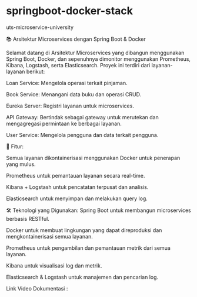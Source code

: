 # springboot-docker-stack
uts-microservice-university

📚 Arsitektur Microservices dengan Spring Boot & Docker

Selamat datang di Arsitektur Microservices yang dibangun menggunakan Spring Boot, Docker, dan sepenuhnya dimonitor menggunakan Prometheus, Kibana, Logstash, serta Elasticsearch. Proyek ini terdiri dari layanan-layanan berikut:

Loan Service: Mengelola operasi terkait pinjaman.

Book Service: Menangani data buku dan operasi CRUD.

Eureka Server: Registri layanan untuk microservices.

API Gateway: Bertindak sebagai gateway untuk merutekan dan mengagregasi permintaan ke berbagai layanan.

User Service: Mengelola pengguna dan data terkait pengguna.

🚀 Fitur:

Semua layanan dikontainerisasi menggunakan Docker untuk penerapan yang mulus.

Prometheus untuk pemantauan layanan secara real-time.

Kibana + Logstash untuk pencatatan terpusat dan analisis.

Elasticsearch untuk menyimpan dan melakukan query log.

🛠️ Teknologi yang Digunakan:
Spring Boot untuk membangun microservices berbasis RESTful.

Docker untuk membuat lingkungan yang dapat direproduksi dan mengkontainerisasi semua layanan.

Prometheus untuk pengambilan dan pemantauan metrik dari semua layanan.

Kibana untuk visualisasi log dan metrik.

Elasticsearch & Logstash untuk manajemen dan pencarian log.

Link Video Dokumentasi : 
